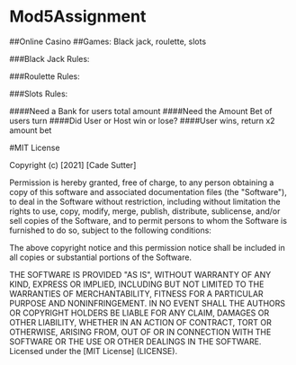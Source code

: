 # Mod5Assignment
##Online Casino 
##Games: Black jack, roulette, slots

###Black Jack Rules:

###Roulette Rules:

###Slots Rules:


####Need a Bank for users total amount
####Need the Amount Bet of users turn
####Did User or Host win or lose?
####User wins, return x2 amount bet











#MIT License

Copyright (c) [2021] [Cade Sutter]

Permission is hereby granted, free of charge, to any person obtaining a copy
of this software and associated documentation files (the "Software"), to deal
in the Software without restriction, including without limitation the rights
to use, copy, modify, merge, publish, distribute, sublicense, and/or sell
copies of the Software, and to permit persons to whom the Software is
furnished to do so, subject to the following conditions:

The above copyright notice and this permission notice shall be included in all
copies or substantial portions of the Software.

THE SOFTWARE IS PROVIDED "AS IS", WITHOUT WARRANTY OF ANY KIND, EXPRESS OR
IMPLIED, INCLUDING BUT NOT LIMITED TO THE WARRANTIES OF MERCHANTABILITY,
FITNESS FOR A PARTICULAR PURPOSE AND NONINFRINGEMENT. IN NO EVENT SHALL THE
AUTHORS OR COPYRIGHT HOLDERS BE LIABLE FOR ANY CLAIM, DAMAGES OR OTHER
LIABILITY, WHETHER IN AN ACTION OF CONTRACT, TORT OR OTHERWISE, ARISING FROM,
OUT OF OR IN CONNECTION WITH THE SOFTWARE OR THE USE OR OTHER DEALINGS IN THE
SOFTWARE. 
Licensed under the [MIT License] (LICENSE).
